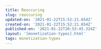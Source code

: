 ```yaml
---
title: Reoccuring
slug: reoccuring
updated-on: '2021-01-22T15:52:21.654Z'
created-on: '2021-01-22T15:52:21.654Z'
published-on: '2021-01-22T20:53:45.324Z'
layout: '[monetization-types].html'
tags: monetization-types
---
```



